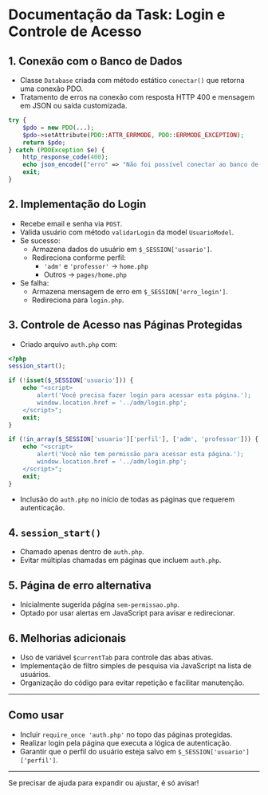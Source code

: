 
# Documentação da Task: Login e Controle de Acesso

## 1. Conexão com o Banco de Dados

- Classe `Database` criada com método estático `conectar()` que retorna uma conexão PDO.
- Tratamento de erros na conexão com resposta HTTP 400 e mensagem em JSON ou saída customizada.

```php
try {
    $pdo = new PDO(...);
    $pdo->setAttribute(PDO::ATTR_ERRMODE, PDO::ERRMODE_EXCEPTION);
    return $pdo;
} catch (PDOException $e) {
    http_response_code(400);
    echo json_encode(["erro" => "Não foi possível conectar ao banco de dados."]);
    exit;
}
```

## 2. Implementação do Login

- Recebe email e senha via `POST`.
- Valida usuário com método `validarLogin` da model `UsuarioModel`.
- Se sucesso:
  - Armazena dados do usuário em `$_SESSION['usuario']`.
  - Redireciona conforme perfil:
    - `'adm'` e `'professor'` → `home.php`
    - Outros → `pages/home.php`
- Se falha:
  - Armazena mensagem de erro em `$_SESSION['erro_login']`.
  - Redireciona para `login.php`.

## 3. Controle de Acesso nas Páginas Protegidas

- Criado arquivo `auth.php` com:

```php
<?php
session_start();

if (!isset($_SESSION['usuario'])) {
    echo "<script>
        alert('Você precisa fazer login para acessar esta página.');
        window.location.href = '../adm/login.php';
    </script>";
    exit;
}

if (!in_array($_SESSION['usuario']['perfil'], ['adm', 'professor'])) {
    echo "<script>
        alert('Você não tem permissão para acessar esta página.');
        window.location.href = '../adm/login.php';
    </script>";
    exit;
}
```

- Inclusão do `auth.php` no início de todas as páginas que requerem autenticação.

## 4. `session_start()`

- Chamado apenas dentro de `auth.php`.
- Evitar múltiplas chamadas em páginas que incluem `auth.php`.

## 5. Página de erro alternativa

- Inicialmente sugerida página `sem-permissao.php`.
- Optado por usar alertas em JavaScript para avisar e redirecionar.

## 6. Melhorias adicionais

- Uso de variável `$currentTab` para controle das abas ativas.
- Implementação de filtro simples de pesquisa via JavaScript na lista de usuários.
- Organização do código para evitar repetição e facilitar manutenção.

---

## Como usar

- Incluir `require_once 'auth.php'` no topo das páginas protegidas.
- Realizar login pela página que executa a lógica de autenticação.
- Garantir que o perfil do usuário esteja salvo em `$_SESSION['usuario']['perfil']`.

---

Se precisar de ajuda para expandir ou ajustar, é só avisar!  
